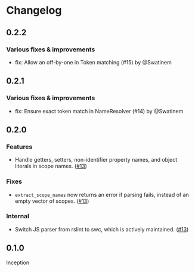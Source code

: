 # Changelog

## 0.2.2

### Various fixes & improvements

- fix: Allow an off-by-one in Token matching (#15) by @Swatinem

## 0.2.1

### Various fixes & improvements

- fix: Ensure exact token match in NameResolver (#14) by @Swatinem

## 0.2.0

### Features

- Handle getters, setters, non-identifier property names, and object literals in scope names. ([#13](https://github.com/getsentry/js-source-scopes/pull/13))

### Fixes

- `extract_scope_names` now returns an error if parsing fails, instead of an empty vector of scopes. ([#13](https://github.com/getsentry/js-source-scopes/pull/13))

### Internal

- Switch JS parser from rslint to swc, which is actively maintained. ([#13](https://github.com/getsentry/js-source-scopes/pull/13))

## 0.1.0

Inception

